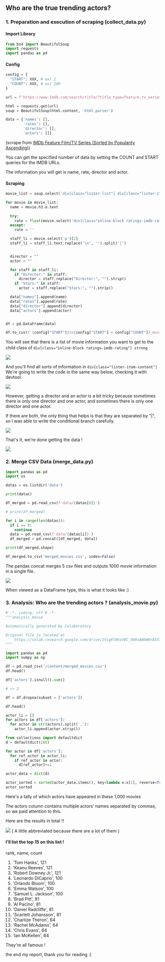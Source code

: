 ## Who are the true trending actors?

### 1. Preparation and execution of scraping (collect_data.py)

#### Import Library

```python
from bs4 import BeautifulSoup
import requests
import pandas as pd
```

#### Config

```python
config = {
  "START": XXX, # ex) 1
  "COUNT": XXX, # ex) 200
}

url = f'https://www.imdb.com/search/title/?title_type=feature,tv_series&count={config["COUNT"]}&start={config["START"]}&ref_=adv_nxt'

html = requests.get(url)
soup = BeautifulSoup(html.content, 'html.parser')

data = {'names': [],
        'rates': [],
        'director': [],
        'actors': []}
```
(scrape from [IMDb Feature Film/TV Series (Sorted by Popularity Ascending)](https://www.imdb.com/search/title/?title_type=feature,tv_series&count=200&start=1&ref_=adv_nxt))

You can get the specified number of data by setting the COUNT and START queries for the IMDB URLs.

The information you will get is name, rate, director and actor.

#### Scraping

```python
movie_list = soup.select('div[class="lister-list"] div[class="lister-item mode-advanced"]')

for movie in movie_list:
  name = movie.h3.a.text
  
  try:
    rate = float(movie.select('div[class="inline-block ratings-imdb-rating"] strong')[0].text)
  except:
    rate = ''

  staff_li = movie.select('p')[2]
  staff_li = staff_li.text.replace('\n', '').split('|')


  director = ""
  actor = ""

  for staff in staff_li:
    if "Director:" in staff:
      director = staff.replace("Director:", "").strip()
    if "Stars:" in staff:
      actor = staff.replace("Stars:", "").strip()

  data["names"].append(name)
  data["rates"].append(rate)
  data["director"].append(director)
  data["actors"].append(actor)


df = pd.DataFrame(data)

df.to_csv(f'{config["START"]}to{config["START"] + config["COUNT"]}_movies.csv', index=False)
```

You will see that there is a list of movie information you want to get to the child class of `div[class="inline-block ratings-imdb-rating"] strong`　

![](https://user-images.githubusercontent.com/52794486/89672378-84982b00-d91f-11ea-8948-3915faf57837.png)

And you'll find all sorts of information in `div[class="lister-item-content"]`
We're going to write the code in the same way below, checking it with devtool.

![](https://user-images.githubusercontent.com/52794486/89673236-f8870300-d920-11ea-96f3-bd25235e0806.png)

However, getting a director and an actor is a bit tricky because sometimes there is only one director and one actor, and sometimes there is only one director and one actor.

If there are both, the only thing that helps is that they are separated by "|", so I was able to write the conditional branch carefully.

![](https://user-images.githubusercontent.com/52794486/89673958-43554a80-d922-11ea-8feb-c26a9f046e78.png)

That's it, we're done getting the data !

![](https://user-images.githubusercontent.com/52794486/89674442-19e8ee80-d923-11ea-8bf0-9190512578ff.png)

### 2. Merge CSV Data (merge_data.py)

```python
import pandas as pd
import os

datas = os.listdir('data')

print(datas)

df_merged = pd.read_csv(f'data/{datas[0]}')

# print(df_merged)

for i in range(len(datas)):
  if i == 0:
    continue
  data = pd.read_csv(f'data/{datas[i]}')
  df_merged = pd.concat([df_merged, data])

print(df_merged.shape)

df_merged.to_csv('merged_movies.csv', index=False)
```
The pandas concat merges 5 csv files and outputs 1000 movie information in a single file.

![](https://user-images.githubusercontent.com/52794486/89674894-e35fa380-d923-11ea-9469-fdb436b1fd5c.png)

When viewed as a DataFrame type, this is what it looks like :)

### 3. Analysis: Who are the trending actors ? (analysis_movie.py)

```python
# -*- coding: utf-8 -*-
"""analysis_movie

Automatically generated by Colaboratory.

Original file is located at
    https://colab.research.google.com/drive/1Vig8lNhzV8C_498oAWbW0nA5V75XnVUQ
"""

import pandas as pd
import numpy as np

df = pd.read_csv('/content/merged_movies.csv')
df.head()

df['actors'].isnull().sum()

# >> 2

df = df.dropna(subset = ['actors'])

df.head()

actor_li = []
for actors in df['actors']:
  for actor in str(actors).split(','):
    actor_li.append(actor.strip())

from collections import defaultdict
d = defaultdict(int)

for actor in df['actors']:
  for ref_actor in actor_li:
    if ref_actor in actor:
      d[ref_actor]+=1

actor_data = dict(d)

actor_sorted = sorted(actor_data.items(), key=lambda x:x[1], reverse=True)
actor_sorted
```

Here's a tally of which actors have appeared in these 1,000 movies

The actors column contains multiple actors' names separated by commas, so we paid attention to this.

Here are the results in total !!

![](https://user-images.githubusercontent.com/52794486/89675572-1e160b80-d925-11ea-954a-2b99c649adef.png)
( A little abbreviated because there are a lot of them )

#### I'll list the top 15 on this list !

rank, name, count
1. 'Tom Hanks', 121
2. 'Keanu Reeves', 121
3. 'Robert Downey Jr.', 121
4. 'Leonardo DiCaprio', 100
5. 'Orlando Bloom', 100
6. 'Emma Watson', 100
7. 'Samuel L. Jackson', 100
8. 'Brad Pitt', 81
9. 'Al Pacino', 81
10. 'Daniel Radcliffe', 81
11. 'Scarlett Johansson', 81
12. 'Charlize Theron', 64
13. 'Rachel McAdams', 64
14. 'Chris Evans', 64
15. 'Ian McKellen', 64

They're all famous !

the end my report, thank you for reading :)
